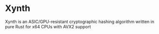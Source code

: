 # Xynth
Xynth is an ASIC/GPU-resistant cryptographic hashing algorithm written in pure Rust for x64 CPUs with AVX2 support
